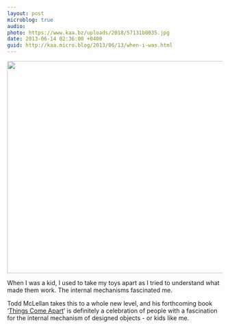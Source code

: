 ```yaml
---
layout: post
microblog: true
audio: 
photo: https://www.kaa.bz/uploads/2018/57131b0035.jpg
date: 2013-06-14 02:36:00 +0400
guid: http://kaa.micro.blog/2013/06/13/when-i-was.html
---
```

<img src="https://www.kaa.bz/uploads/2018/57131b0035.jpg" alt="" width="660" height="495" class="alignnone size-full wp-image-627" />

When I was a kid, I used to take my toys apart as I tried to understand what made them work. The internal mechanisms fascinated me.

Todd McLellan takes this to a whole new level, and his forthcoming book ‘<a href="http://thamesandhudsonusa.com/books/things-come-apart-hardcover/">Things Come Apart</a>’ is definitely a celebration of people with a fascination for the internal mechanism of designed objects - or kids like me.
